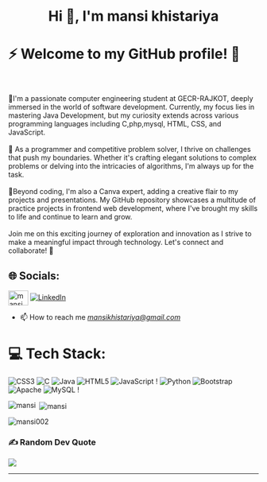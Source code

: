 

<!--
**mansikhistariya/mansikhistariya** is a ✨ _special_ ✨ repository because its `README.md` (this file) appears on your GitHub profile.

Here are some ideas to get you started:

- 🔭 I’m currently working on ...
- 🌱 I’m currently learning ...
- 👯 I’m looking to collaborate on ...
- 🤔 I’m looking for help with ...
- 💬 Ask me about ...
- 📫 How to reach me: ...
- 😄 Pronouns: ...
- ⚡ Fun fact: ...
-->
<h1 align="center">Hi 👋, I'm mansi khistariya</h1>

# ⚡ Welcome to my GitHub profile! 🚀
<br><br>🔭I'm a passionate computer engineering student at GECR-RAJKOT, deeply immersed in the world of software development. Currently, my focus lies in mastering Java Development, but my curiosity extends across various programming languages including C,php,mysql, HTML, CSS, and JavaScript.<br><br>🤝 As a programmer and competitive problem solver, I thrive on challenges that push my boundaries. Whether it's crafting elegant solutions to complex problems or delving into the intricacies of algorithms, I'm always up for the task.<br><br>🌱Beyond coding, I'm also a Canva expert, adding a creative flair to my projects and presentations. My GitHub repository showcases a multitude of practice projects in frontend web development, where I've brought my skills to life and continue to learn and grow.<br><br>Join me on this exciting journey of exploration and innovation as I strive to make a meaningful impact through technology. Let's connect and collaborate! 🌟


## 🌐 Socials:
<a href="https://leetcode.com/mansi_khistariya/" target="blank"><img align="center" src="https://raw.githubusercontent.com/rahuldkjain/github-profile-readme-generator/master/src/images/icons/Social/leet-code.svg" alt="mansi_khistariya" height="30" width="40" /></a>
[![LinkedIn](https://img.shields.io/badge/LinkedIn-%230077B5.svg?logo=linkedin&logoColor=white)](https://www.linkedin.com/in/mansi-khistariya-9b269222a/) 
- 📫 How to reach me *mansikhistariya@gmail.com*

# 💻 Tech Stack:
![CSS3](https://img.shields.io/badge/css3-%231572B6.svg?style=plastic&logo=css3&logoColor=white) ![C](https://img.shields.io/badge/c-%2300599C.svg?style=plastic&logo=c&logoColor=white) ![Java](https://img.shields.io/badge/java-%23ED8B00.svg?style=plastic&logo=openjdk&logoColor=white) ![HTML5](https://img.shields.io/badge/html5-%23E34F26.svg?style=plastic&logo=html5&logoColor=white) ![JavaScript](https://img.shields.io/badge/javascript-%23323330.svg?style=plastic&logo=javascript&logoColor=%23F7DF1E) ! ![Python](https://img.shields.io/badge/python-3670A0?style=plastic&logo=python&logoColor=ffdd54) ![Bootstrap](https://img.shields.io/badge/bootstrap-%238511FA.svg?style=plastic&logo=bootstrap&logoColor=white) ![Apache](https://img.shields.io/badge/apache-%23D42029.svg?style=plastic&logo=apache&logoColor=white) ![MySQL](https://img.shields.io/badge/mysql-%2300000f.svg?style=plastic&logo=mysql&logoColor=white) !

<p><img align="left" src="https://github-readme-stats.vercel.app/api/top-langs?username=mansikhistariya&show_icons=true&locale=en&layout=compact" alt="mansi" /></p>

<p>&nbsp;<img align="center" src="https://github-readme-stats.vercel.app/api?username=mansikhistariya&show_icons=true&locale=en" alt="mansi" /></p>

<p><img align="center" src="https://github-readme-streak-stats.herokuapp.com/?user=mansikhistariya&" alt="mansi002" /></p>

### ✍️ Random Dev Quote
![](https://quotes-github-readme.vercel.app/api?type=horizontal&theme=gruvbox)


<!-- ### 😂 Random Dev Meme -->
<!-- img src='https://randommeme-five.vercel.app/' style="height: 400px;"/ -->

---
<!-- Proudly created with GPRM ( https://gprm.itsvg.in ) -->

